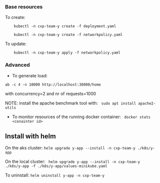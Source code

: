 ### Base resources

To create:
```
    kubectl -n cxp-team-y create -f deployment.yaml

    kubectl -n cxp-team-y create -f networkpolicy.yaml
```

To update:
```
    kubectl -n cxp-team-y apply -f networkpolicy.yaml
```

### Advanced
- To generate load:

```ab -c 4 -n 10000 http://localhost:38000/home```

with concurrency=2 and nr of requests=1000

NOTE: install the apache benchmark tool with: ``` sudo apt install apache2-utils```

- To monitor resources of the running docker container:
``` docker stats <conainter id>```

## Install with helm
On the aks cluster:
 ``` helm upgrade y-app --install -n cxp-team-y ./k8s/y-app ```

On the local cluster:
``` helm upgrade y-app --install -n cxp-team-y ./k8s/y-app -f ./k8s/y-app/values-minikube.yaml```

To uninstall:
 ``` helm uninstall y-app -n cxp-team-y  ```
